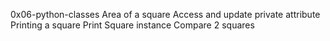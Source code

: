 0x06-python-classes
 Area of a square
Access and update private attribute
Printing a square
Print Square instance
 Compare 2 squares
